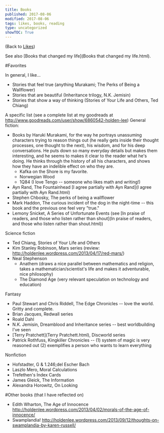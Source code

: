 ```yaml
---
title: Books
published: 2017-08-06
modified: 2017-08-06
tags: likes, books, reading
type: uncategorized
showTOC: True
---
```




(Back to [Likes](Likes.html))

See also [Books that changed my life](Books that changed my life.html).

#Favorites

In general, I like...

+ Stories that feel true (anything Murakami; The Perks of Being a Wallflower)
+ Stories that are beautiful (Inheritance trilogy, N.K. Jemisin)
+ Stories that show a way of thinking (Stories of Your Life and Others, Ted Chiang)

A specific list (see a complete list at my goodreads at http://www.goodreads.com/user/show/6860542-holden-lee)
General fiction:

+ Books by Haruki Murakami, for the way he portrays unassuming characters trying to reason things out (he really gets inside their thought processes, one thought to the next), his wisdom, and for his deep conversations. He puts down so many everyday details but makes them interesting, and he seems to makes it clear to the reader what he's doing. He thinks through the history of all his characters, and shows how they have an indelible effect on who they are.
    + Kafka on the Shore is my favorite.
    + Norwegian Wood
    + 1Q84 (I love Tengo -- someone who likes math and writing!)
+ Ayn Rand, The Fountainhead [I agree partially with Ayn Rand](I agree partially with Ayn Rand.html)
+ Stephen Chbosky, The perks of being a wallflower
+ Mark Haddon, The curious incident of the dog in the night-time -- this book and the previous one feel very "true."
+ Lemony Snicket, A Series of Unfortunate Events (see [In praise of readers, and those who listen rather than shout](In praise of readers, and those who listen rather than shout.html))

Science fiction

+ Ted Chiang, Stories of Your Life and Others
+ Kim Stanley Robinson, Mars series (review: http://holdenlee.wordpress.com/2013/04/17/red-mars/)
+ Neal Stephenson
    + Anathem (draws a nice parallel between mathematics and religion, takes a mathematician/scientist's life and makes it adventurable, nice philosophy)
    + The Diamond Age (very relevant speculation on technology and education)

Fantasy

+ Paul Stewart and Chris Riddell, The Edge Chronicles -- love the world. Gritty and complete.
+ Brian Jacques, Redwall series 
+ Roald Dahl
+ N.K. Jemisin, Dreamblood and Inheritance series -- best worldbuilding I've seen
+ [Terry Pratchett](Terry Pratchett.html), Discworld series
+ Patrick Rothfuss, Kingkiller Chronicles -- (1) system of magic is very reasoned out (2) exemplifies a person who wants to learn everything

Nonfiction

+ Hofstadter, G
&
1.246;del Escher Bach
+ Laszlo Mero, Moral Calculations
+ Trefethen's Index Cards
+ James Gleick, The Information
+ Alexandra Horowitz, On Looking

#Other books (that I have reflected on)

+ Edith Wharton, The Age of Innocence http://holdenlee.wordpress.com/2013/04/02/morals-of-the-age-of-innocence/
+ Swamplandia! http://holdenlee.wordpress.com/2013/09/12/thoughts-on-swamplandia-by-karen-russell/



